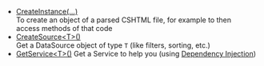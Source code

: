 * [CreateInstance(...)](xref:NetCode.DynamicCode.CreateInstance)  
    To create an object of a parsed CSHTML file, for example to then access methods of that code
* [CreateSource\<T\>()](xref:NetCode.DynamicCode.CreateSource)  
    Get a DataSource object of type `T` (like filters, sorting, etc.)
* [GetService\<T\>()](xref:NetCode.DynamicCode.GetService)
    Get a Service to help you (using [Dependency Injection](xref:NetCode.DependencyInjection.Index))